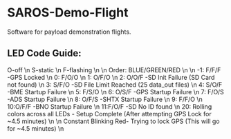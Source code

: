 # SAROS-Demo-Flight
Software for payload demonstration flights.

## LED Code Guide:
O-off  \n
S-static  \n
F-flashing \n
 \n
Order: BLUE/GREEN/RED \n
 \n
-1: F/F/F -GPS Locked \n
0:  F/O/O \n
1:  O/F/O \n
2:  O/O/F -SD Init Failure (SD Card not found) \n
3:  S/F/O -SD File Limit Reached (25 data_out files) \n
4:  S/O/F -BME Startup Failure \n
5:  F/S/O \n
6:  O/S/F -GPS Startup Failure \n
7:  F/O/S -ADS Startup Failure \n
8:  O/F/S -SHTX Startup Failure \n
9:  F/F/O \n
10:O/F/F -BNO Startup Failure \n
11:F/O/F  -SD No ID found \n
20: Rolling colors across all LEDs - Setup Complete (After attempting GPS Lock for ~4.5 minutes) \n
 \n
Constant Blinking Red- Trying to lock GPS (This will go for ~4.5 minutes) \n

